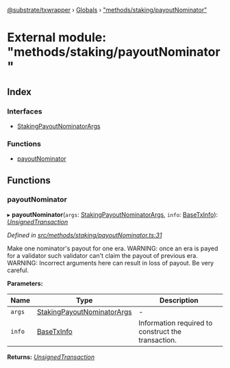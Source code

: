 [@substrate/txwrapper](../README.md) › [Globals](../globals.md) › ["methods/staking/payoutNominator"](_methods_staking_payoutnominator_.md)

# External module: "methods/staking/payoutNominator"

## Index

### Interfaces

* [StakingPayoutNominatorArgs](../interfaces/_methods_staking_payoutnominator_.stakingpayoutnominatorargs.md)

### Functions

* [payoutNominator](_methods_staking_payoutnominator_.md#payoutnominator)

## Functions

###  payoutNominator

▸ **payoutNominator**(`args`: [StakingPayoutNominatorArgs](../interfaces/_methods_staking_payoutnominator_.stakingpayoutnominatorargs.md), `info`: [BaseTxInfo](../interfaces/_util_types_.basetxinfo.md)): *[UnsignedTransaction](../interfaces/_util_types_.unsignedtransaction.md)*

*Defined in [src/methods/staking/payoutNominator.ts:31](https://github.com/paritytech/txwrapper/blob/79435da/src/methods/staking/payoutNominator.ts#L31)*

Make one nominator's payout for one era.
WARNING: once an era is payed for a validator such validator can't claim the
payout of previous era.
WARNING: Incorrect arguments here can result in loss of payout. Be very careful.

**Parameters:**

Name | Type | Description |
------ | ------ | ------ |
`args` | [StakingPayoutNominatorArgs](../interfaces/_methods_staking_payoutnominator_.stakingpayoutnominatorargs.md) | - |
`info` | [BaseTxInfo](../interfaces/_util_types_.basetxinfo.md) | Information required to construct the transaction.  |

**Returns:** *[UnsignedTransaction](../interfaces/_util_types_.unsignedtransaction.md)*
